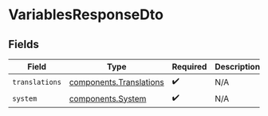 # VariablesResponseDto


## Fields

| Field                                                              | Type                                                               | Required                                                           | Description                                                        |
| ------------------------------------------------------------------ | ------------------------------------------------------------------ | ------------------------------------------------------------------ | ------------------------------------------------------------------ |
| `translations`                                                     | [components.Translations](../../models/components/translations.md) | :heavy_check_mark:                                                 | N/A                                                                |
| `system`                                                           | [components.System](../../models/components/system.md)             | :heavy_check_mark:                                                 | N/A                                                                |